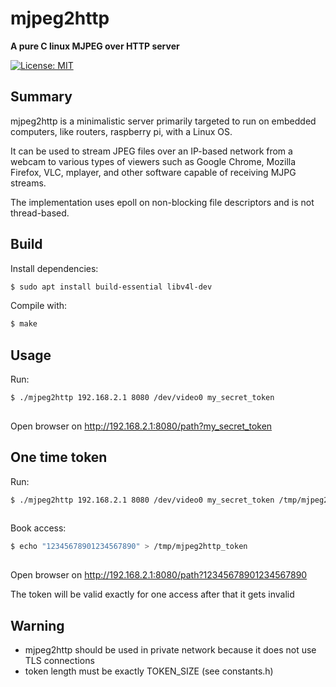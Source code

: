 # mjpeg2http

**A pure C linux MJPEG over HTTP server**
<p>
<a href="https://raw.githubusercontent.com/uraimo/Bitter/master/LICENSE"><img src="http://img.shields.io/badge/license-MIT-blue.svg?style=flat" alt="License: MIT" /></a>
</p>


## Summary

mjpeg2http is a minimalistic server primarily targeted to run on embedded computers, like routers, raspberry pi, with a Linux OS.

It can be used to stream JPEG files over an IP-based network from a webcam to various types of viewers such as Google Chrome, Mozilla Firefox, VLC, mplayer, and other software capable of receiving MJPG streams.

The implementation uses epoll on non-blocking file descriptors and is not thread-based.

## Build

Install dependencies:
```bash
$ sudo apt install build-essential libv4l-dev
```

Compile with:

```bash
$ make
```

## Usage

Run:

```bash
$ ./mjpeg2http 192.168.2.1 8080 /dev/video0 my_secret_token
 
```

Open browser on http://192.168.2.1:8080/path?my_secret_token

## One time token

Run:

```bash
$ ./mjpeg2http 192.168.2.1 8080 /dev/video0 my_secret_token /tmp/mjpeg2http_token
 
```
Book access:

```bash
$ echo "12345678901234567890" > /tmp/mjpeg2http_token
 
```

Open browser on http://192.168.2.1:8080/path?12345678901234567890

The token will be valid exactly for one access after that it gets invalid

## Warning
* mjpeg2http should be used in private network because it does not use TLS connections
* token length must be exactly TOKEN_SIZE (see constants.h) 
 
